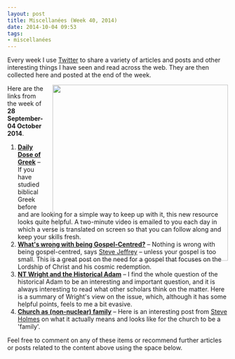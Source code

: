 ```yaml
---
layout: post
title: Miscellanées (Week 40, 2014)
date: 2014-10-04 09:53
tags:
- miscellanées
---
```

Every week I use <a href="http://twitter.com/jakebelder">Twitter</a> to share a variety of articles and posts and other interesting things I have seen and read across the web. They are then collected here and posted at the end of the week.

<div style="float: right; margin: 0px 1px 0px 20px; width: 400px; height: 276px;"><img src="https://dl.dropboxusercontent.com/u/3897986/Jake%20Blog%20Images/New-Testament-Greek-008.jpg" width="400"></div>
Here are the links from the week of <strong>28 September-04 October 2014</strong>.

<ol>
<li><strong><a href="http://bit.ly/1nD3qIg">Daily Dose of Greek</a></strong> – If you have studied biblical Greek before and are looking for a simple way to keep up with it, this new resource looks quite helpful. A two-minute video is emailed to you each day in which a verse is translated on screen so that you can follow along and keep your skills fresh.</li>

<li><strong><a href="http://bit.ly/ZmDmpX">What's wrong with being Gospel-Centred?</a></strong> – Nothing is wrong with being gospel-centred, says <a href="http://twitter.com/PastorSteveJeff">Steve Jeffrey</a> – unless your gospel is too small. This is a great post on the need for a gospel that focuses on the Lordship of Christ and his cosmic redemption.</li>

<li><strong><a href="http://bit.ly/1mTe5xI">NT Wright and the Historical Adam</a></strong> – I find the whole question of the historical Adam to be an interesting and important question, and it is always interesting to read what other scholars think on the matter. Here is a summary of Wright's view on the issue, which, although it has some helpful points, feels to me a bit evasive.</li>

<li><strong><a href="http://bit.ly/1nOTXxz">Church as (non-nuclear) family</a></strong> – Here is an interesting post from <a href="http://twitter.com/SteveRHolmes">Steve Holmes</a> on what it actually means and looks like for the church to be a 'family'.</li>
</ol>

Feel free to comment on any of these items or recommend further articles or posts related to the content above using the space below.
